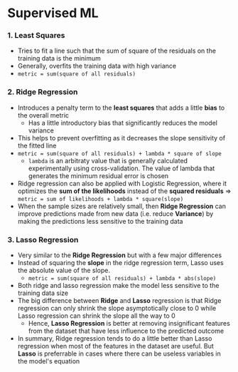 # Supervised ML

### 1. Least Squares
- Tries to fit a line such that the sum of square of the residuals on the training data is the minimum
- Generally, overfits the training data with high variance
- `metric = sum(square of all residuals)`

### 2. Ridge Regression
- Introduces a penalty term to the **least squares** that adds a little **bias** to the overall metric
	- Has a little introductory bias that significantly reduces the model variance
- This helps to prevent overfitting as it decreases the slope sensitivity of the fitted line
- `metric = sum(square of all residuals) + lambda * square of slope` 
	- `lambda` is an arbitraty value that is generally calculated experimentally using cross-validation. The value of lambda that generates the minimum residual error is chosen
- Ridge regression can also be applied with Logistic Regression, where it optimizes the **sum of the likelihoods** instead of the **squared residuals** => `metric = sum of likelihoods + lambda * square(slope)`
- When the sample sizes are relatively small, then **Ridge Regression** can improve predictions made from new data (i.e. reduce **Variance**) by making the predictions less sensitive to the training data

### 3. Lasso Regression
- Very similar to the **Ridge Regression** but with a few major differences
- Instead of squaring the **slope** in the ridge regression term, Lasso uses the absolute value of the slope.
	- `metric = sum(square of all residuals) + lambda * abs(slope)`
- Both ridge and lasso regression make the model less sensitive to the training data size
- The big difference between **Ridge** and **Lasso** regression is that Ridge regression can only shrink the slope asymptotically close to 0 while Lasso regression can shrink the slope all the way to 0
	- Hence, **Lasso Regression** is better at removing insignificant features from the dataset that have less influence to the predicted outcome
- In summary, Ridge regression tends to do a little better than Lasso regression when most of the features in the dataset are useful. But **Lasso** is preferrable in cases where there can be useless variables in the model's equation